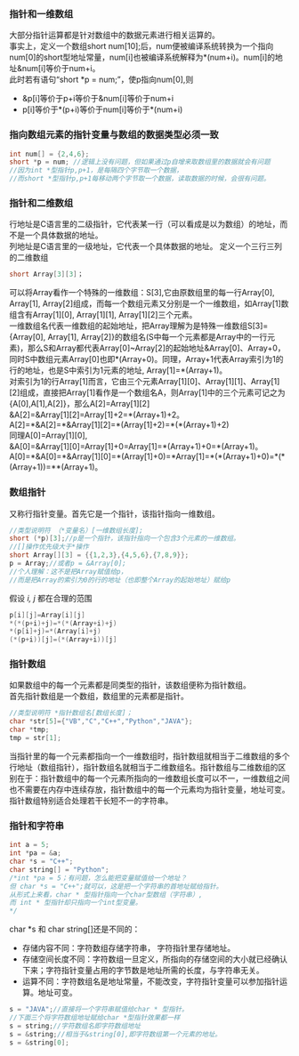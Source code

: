 ﻿### 指针和一维数组
大部分指针运算都是针对数组中的数据元素进行相关运算的。  
事实上，定义一个数组short num[10];后，num便被编译系统转换为一个指向num[0]的short型地址常量，num[i]也被编译系统解释为\*(num+i)。num[i]的地址&num[i]等价于num+i。  
此时若有语句“short \*p = num;”，使p指向num[0],则
- &p[i]等价于p+i等价于&num[i]等价于num+i
- p[i]等价于\*(p+i)等价于num[i]等价于\*(num+i)

### 指向数组元素的指针变量与数组的数据类型必须一致
```C
int num[] = {2,4,6}; 
short *p = num; //逻辑上没有问题，但如果通过p自增来取数组里的数据就会有问题
//因为int *型指针p,p+1，是每隔四个字节取一个数据，
//而short *型指针p,p+1每移动两个字节取一个数据，读取数据的时候，会很有问题。
```

### 指针和二维数组
行地址是C语言里的二级指针，它代表某一行（可以看成是以为数组）的地址，而不是一个具体数据的地址。  
列地址是C语言里的一级地址，它代表一个具体数据的地址。
定义一个三行三列的二维数组
```C
short Array[3][3]；
```
可以将Array看作一个特殊的一维数组：S[3],它由原数组里的每一行Array[0], Array[1], Array[2]组成，而每一个数组元素又分别是一个一维数组，如Array[1]数组含有Array[1][0], Array[1][1], Array[1][2]三个元素。  
一维数组名代表一维数组的起始地址，把Array理解为是特殊一维数组S[3]={Array[0], Array[1], Array[2]}的数组名(S中每一个元素都是Array中的一行元素)，那么S和Array都代表Array[0]~Array[2]的起始地址&Array[0]、Array+0，同时S中数组元素Array[0]也即\*(Array+0)。同理，Array+1代表Array索引为1的行的地址，也是S中索引为1元素的地址, Array[1]=\*(Array+1)。    
对索引为1的行Array[1]而言，它由三个元素Array[1][0]、Array[1][1]、Array[1][2]组成，直接把Array[1]看作是一个数组名A，则Array[1]中的三个元素可记之为{A[0],A[1],A[2]}，那么A[2]=Array[1][2]   
&A[2]=&Array[1][2]=Array[1]+2=\*(Array+1)+2。    
A[2]=\*&A[2]=\*&Array[1][2]=\*(Array[1]+2)=\*(\*(Array+1)+2)  
同理A[0]=Array[1][0],  
&A[0]=&Array[1][0]=Array[1]+0=Array[1]=\*(Array+1)+0=\*(Array+1)。  
A[0]=\*&A[0]=\*&Array[1][0]=\*(Array[1]+0)=\*Array[1]=\*(\*(Array+1)+0)=\*(\*(Array+1))=\*\*(Array+1)。

### 数组指针
又称行指针变量。首先它是一个指针，该指针指向一维数组。
```C
//类型说明符 （*变量名）[一维数组长度];
short (*p)[3];//p是一个指针，该指针指向一个包含3个元素的一维数组。
//[]操作优先级大于*操作
short Array[][3] = {{1,2,3},{4,5,6},{7,8,9}};
p = Array;//或者p = &Array[0];
//个人理解：这不是把Array赋值给p，
//而是把Array的索引为0的行的地址（也即整个Array的起始地址）赋给p
```
假设 *i, j* 都在合理的范围  
```C
p[i][j]=Array[i][j]
*(*(p+i)+j)=*(*(Array+i)+j)
*(p[i]+j)=*(Array[i]+j)
(*(p+i))[j]=(*(Array+i))[j]
```
### 指针数组
如果数组中的每一个元素都是同类型的指针，该数组便称为指针数组。  
首先指针数组是一个数组，数组里的元素都是指针。
```C
//类型说明符 *指针数组名[数组长度]；
char *str[5]={"VB","C","C++","Python","JAVA"};
char *tmp;
tmp = str[1];
```
当指针里的每一个元素都指向一个一维数组时，指针数组就相当于二维数组的多个行地址（数组指针），指针数组名就相当于二维数组名。指针数组与二维数组的区别在于：指针数组中的每一个元素所指向的一维数组长度可以不一，一维数组之间也不需要在内存中连续存放，指针数组中的每一个元素均为指针变量，地址可变。  
指针数组特别适合处理若干长短不一的字符串。

### 指针和字符串
```C
int a = 5;
int *pa = &a;
char *s = "C++";
char string[] = "Python";
/*int *pa = 5；有问题，怎么能把变量赋值给一个地址？
但 char *s = "C++";就可以，这是把一个字符串的首地址赋给指针。
从形式上来看，char * 型指针指向一个char型数组（字符串）,
而 int * 型指针却只指向一个int型变量。
*/
```
char \*s 和 char string[]还是不同的：  
- 存储内容不同：字符数组存储字符串， 字符指针里存储地址。
- 存储空间长度不同：字符数组一旦定义，所指向的存储空间的大小就已经确认下来；字符指针变量占用的字节数是地址所需的长度，与字符串无关。
- 运算不同：字符数组名是地址常量，不能改变，字符指针变量可以参加指针运算。地址可变。
```C
s = "JAVA";//直接将一个字符串赋值给char * 型指针。
//下面三个将字符数组地址赋给char *型指针效果都一样
s = string;//字符数组名即字符数组地址
s = &string;//相当于&string[0],即字符数组第一个元素的地址。
s = &string[0];
```

